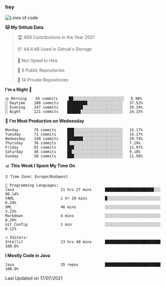 ### hey

<!--START_SECTION:waka-->
![Lines of code](https://img.shields.io/badge/From%20Hello%20World%20I%27ve%20Written-60429%20lines%20of%20code-blue)

**🐱 My Github Data** 

> 🏆 469 Contributions in the Year 2021
 > 
> 📦 44.4 kB Used in Github's Storage 
 > 
> 🚫 Not Opted to Hire
 > 
> 📜 6 Public Repositories 
 > 
> 🔑 14 Private Repositories  
 > 
**I'm a Night 🦉** 

```text
🌞 Morning    45 commits     ██░░░░░░░░░░░░░░░░░░░░░░░   8.98% 
🌆 Daytime    188 commits    █████████░░░░░░░░░░░░░░░░   37.52% 
🌃 Evening    147 commits    ███████░░░░░░░░░░░░░░░░░░   29.34% 
🌙 Night      121 commits    ██████░░░░░░░░░░░░░░░░░░░   24.15%

```
📅 **I'm Most Productive on Wednesday** 

```text
Monday       76 commits     ███░░░░░░░░░░░░░░░░░░░░░░   15.17% 
Tuesday      71 commits     ███░░░░░░░░░░░░░░░░░░░░░░   14.17% 
Wednesday    149 commits    ███████░░░░░░░░░░░░░░░░░░   29.74% 
Thursday     36 commits     █░░░░░░░░░░░░░░░░░░░░░░░░   7.19% 
Friday       65 commits     ███░░░░░░░░░░░░░░░░░░░░░░   12.97% 
Saturday     46 commits     ██░░░░░░░░░░░░░░░░░░░░░░░   9.18% 
Sunday       58 commits     ███░░░░░░░░░░░░░░░░░░░░░░   11.58%

```


📊 **This Week I Spent My Time On** 

```text
⌚︎ Time Zone: Europe/Budapest

💬 Programming Languages: 
Java                     21 hrs 27 mins      ██████████████████████░░░   90.14% 
YAML                     1 hr 29 mins        █░░░░░░░░░░░░░░░░░░░░░░░░   6.24% 
XML                      46 mins             ░░░░░░░░░░░░░░░░░░░░░░░░░   3.23% 
Markdown                 4 mins              ░░░░░░░░░░░░░░░░░░░░░░░░░   0.29% 
Git Config               1 min               ░░░░░░░░░░░░░░░░░░░░░░░░░   0.11%

🔥 Editors: 
IntelliJ                 23 hrs 48 mins      █████████████████████████   100.0%

```

**I Mostly Code in Java** 

```text
Java                     35 repos            █████████████████████████   100.0%

```



 Last Updated on 17/07/2021
<!--END_SECTION:waka-->
